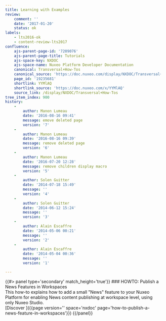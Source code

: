 ```yaml
---
title: Learning with Examples
review:
    comment: ''
    date: '2017-01-20'
    status: ok
labels:
    - lts2016-ok
    - content-review-lts2017
confluence:
    ajs-parent-page-id: '7209076'
    ajs-parent-page-title: Tutorials
    ajs-space-key: NXDOC
    ajs-space-name: Nuxeo Platform Developer Documentation
    canonical: Transversal+How-Tos
    canonical_source: 'https://doc.nuxeo.com/display/NXDOC/Transversal+How-Tos'
    page_id: '19235681'
    shortlink: YYMlAQ
    shortlink_source: 'https://doc.nuxeo.com/x/YYMlAQ'
    source_link: /display/NXDOC/Transversal+How-Tos
tree_item_index: 900
history:
    - 
        author: Manon Lumeau
        date: '2016-08-16 09:41'
        message: emove deleted page
        version: '7'
    - 
        author: Manon Lumeau
        date: '2016-08-16 09:39'
        message: remove deleted page
        version: '6'
    - 
        author: Manon Lumeau
        date: '2016-07-20 12:28'
        message: remove children display macro
        version: '5'
    - 
        author: Solen Guitter
        date: '2014-07-18 15:49'
        message: ''
        version: '4'
    - 
        author: Solen Guitter
        date: '2014-06-12 15:24'
        message: ''
        version: '3'
    - 
        author: Alain Escaffre
        date: '2014-05-06 00:21'
        message: ''
        version: '2'
    - 
        author: Alain Escaffre
        date: '2014-05-04 00:36'
        message: ''
        version: '1'

---
```

<div class="row" data-equalizer data-equalize-on="medium">

<div class="column medium-6">
{{#> panel type='secondary' match_height='true'}}
### HOWTO: Publish a News Features in Workspaces
</br>
This how-to explains how to add a small "News" feature to your Nuxeo Platform for enabling News content publishing at workspace level, using only Nuxeo Studio.

</br>
[Discover&nbsp;<i class="fa fa-long-arrow-right" aria-hidden="true"></i>]({{page version='' space='nxdoc' page='how-to-publish-a-news-feature-in-workspaces'}})
{{/panel}}

</div>

<div class="column medium-6">

</div>

</div>
